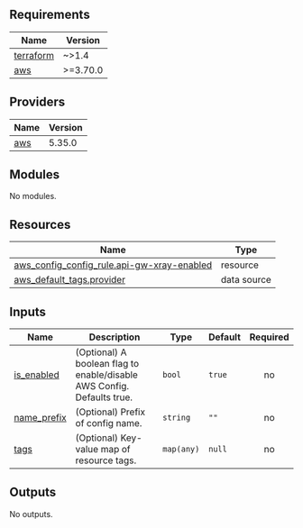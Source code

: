 <!-- BEGIN_TF_DOCS -->
## Requirements

| Name | Version |
|------|---------|
| <a name="requirement_terraform"></a> [terraform](#requirement\_terraform) | ~>1.4 |
| <a name="requirement_aws"></a> [aws](#requirement\_aws) | >=3.70.0 |

## Providers

| Name | Version |
|------|---------|
| <a name="provider_aws"></a> [aws](#provider\_aws) | 5.35.0 |

## Modules

No modules.

## Resources

| Name | Type |
|------|------|
| [aws_config_config_rule.api-gw-xray-enabled](https://registry.terraform.io/providers/hashicorp/aws/latest/docs/resources/config_config_rule) | resource |
| [aws_default_tags.provider](https://registry.terraform.io/providers/hashicorp/aws/latest/docs/data-sources/default_tags) | data source |

## Inputs

| Name | Description | Type | Default | Required |
|------|-------------|------|---------|:--------:|
| <a name="input_is_enabled"></a> [is\_enabled](#input\_is\_enabled) | (Optional) A boolean flag to enable/disable AWS Config. Defaults true. | `bool` | `true` | no |
| <a name="input_name_prefix"></a> [name\_prefix](#input\_name\_prefix) | (Optional) Prefix of config name. | `string` | `""` | no |
| <a name="input_tags"></a> [tags](#input\_tags) | (Optional) Key-value map of resource tags. | `map(any)` | `null` | no |

## Outputs

No outputs.
<!-- END_TF_DOCS -->
